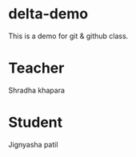 # delta-demo
This is a demo for git &amp; github class.

# Teacher 
Shradha khapara

# Student
Jignyasha patil
